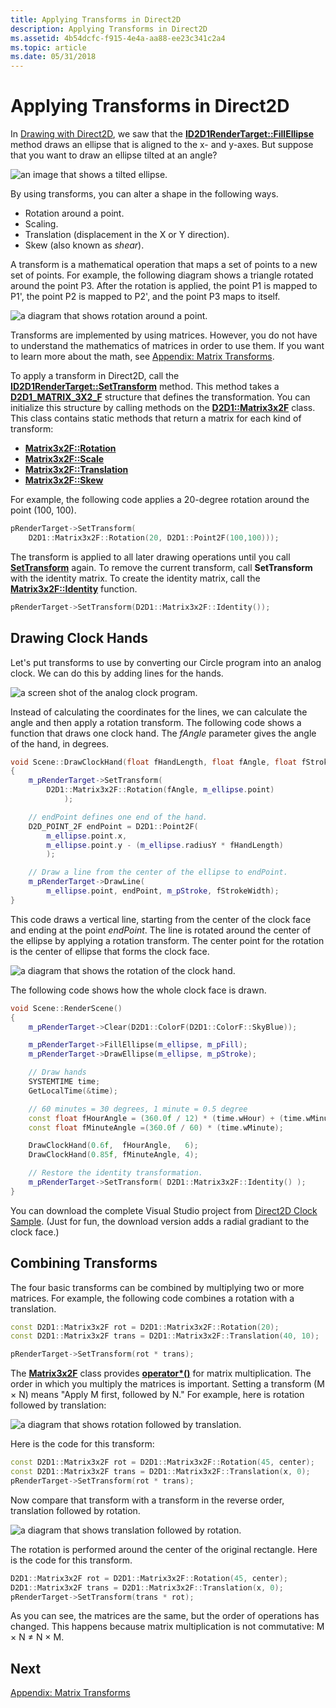 ```yaml
---
title: Applying Transforms in Direct2D
description: Applying Transforms in Direct2D
ms.assetid: 4b54dcfc-f915-4e4a-aa88-ee23c341c2a4
ms.topic: article
ms.date: 05/31/2018
---
```


# Applying Transforms in Direct2D

In [Drawing with Direct2D](drawing-with-direct2d.md), we saw that the [**ID2D1RenderTarget::FillEllipse**](/windows/win32/api/d2d1/nf-d2d1-id2d1rendertarget-fillellipse(constd2d1_ellipse__id2d1brush)) method draws an ellipse that is aligned to the x- and y-axes. But suppose that you want to draw an ellipse tilted at an angle?

![an image that shows a tilted ellipse.](images/graphics16.png)

By using transforms, you can alter a shape in the following ways.

-   Rotation around a point.
-   Scaling.
-   Translation (displacement in the X or Y direction).
-   Skew (also known as *shear*).

A transform is a mathematical operation that maps a set of points to a new set of points. For example, the following diagram shows a triangle rotated around the point P3. After the rotation is applied, the point P1 is mapped to P1', the point P2 is mapped to P2', and the point P3 maps to itself.

![a diagram that shows rotation around a point.](images/graphics17.png)

Transforms are implemented by using matrices. However, you do not have to understand the mathematics of matrices in order to use them. If you want to learn more about the math, see [Appendix: Matrix Transforms](appendix--matrix-transforms.md).

To apply a transform in Direct2D, call the [**ID2D1RenderTarget::SetTransform**](https://docs.microsoft.com/windows/desktop/Direct2D/id2d1rendertarget-settransform) method. This method takes a [**D2D1\_MATRIX\_3X2\_F**](https://docs.microsoft.com/windows/desktop/Direct2D/d2d1-matrix-3x2-f) structure that defines the transformation. You can initialize this structure by calling methods on the [**D2D1::Matrix3x2F**](https://docs.microsoft.com/windows/desktop/api/d2d1helper/nl-d2d1helper-matrix3x2f) class. This class contains static methods that return a matrix for each kind of transform:

-   [**Matrix3x2F::Rotation**](https://docs.microsoft.com/windows/desktop/api/d2d1helper/nf-d2d1helper-matrix3x2f-rotation)
-   [**Matrix3x2F::Scale**](/windows/win32/api/d2d1helper/nf-d2d1helper-matrix3x2f-scale(d2d1_size_f_d2d1_point_2f))
-   [**Matrix3x2F::Translation**](/windows/win32/api/d2d1helper/nf-d2d1helper-matrix3x2f-translation(d2d1_size_f))
-   [**Matrix3x2F::Skew**](https://docs.microsoft.com/windows/desktop/api/d2d1helper/nf-d2d1helper-matrix3x2f-skew)

For example, the following code applies a 20-degree rotation around the point (100, 100).


```C++
pRenderTarget->SetTransform(
    D2D1::Matrix3x2F::Rotation(20, D2D1::Point2F(100,100)));
```

The transform is applied to all later drawing operations until you call [**SetTransform**](https://docs.microsoft.com/windows/desktop/Direct2D/id2d1rendertarget-settransform) again. To remove the current transform, call **SetTransform** with the identity matrix. To create the identity matrix, call the [**Matrix3x2F::Identity**](https://docs.microsoft.com/windows/desktop/api/d2d1helper/nf-d2d1helper-identitymatrix) function.


```C++
pRenderTarget->SetTransform(D2D1::Matrix3x2F::Identity());
```

## Drawing Clock Hands

Let's put transforms to use by converting our Circle program into an analog clock. We can do this by adding lines for the hands.

![a screen shot of the analog clock program.](images/graphics18.png)

Instead of calculating the coordinates for the lines, we can calculate the angle and then apply a rotation transform. The following code shows a function that draws one clock hand. The *fAngle* parameter gives the angle of the hand, in degrees.

```C++
void Scene::DrawClockHand(float fHandLength, float fAngle, float fStrokeWidth)
{
    m_pRenderTarget->SetTransform(
        D2D1::Matrix3x2F::Rotation(fAngle, m_ellipse.point)
            );

    // endPoint defines one end of the hand.
    D2D_POINT_2F endPoint = D2D1::Point2F(
        m_ellipse.point.x,
        m_ellipse.point.y - (m_ellipse.radiusY * fHandLength)
        );

    // Draw a line from the center of the ellipse to endPoint.
    m_pRenderTarget->DrawLine(
        m_ellipse.point, endPoint, m_pStroke, fStrokeWidth);
}
```

This code draws a vertical line, starting from the center of the clock face and ending at the point *endPoint*. The line is rotated around the center of the ellipse by applying a rotation transform. The center point for the rotation is the center of ellipse that forms the clock face.

![a diagram that shows the rotation of the clock hand.](images/graphics19.png)

The following code shows how the whole clock face is drawn.

```C++
void Scene::RenderScene()
{
    m_pRenderTarget->Clear(D2D1::ColorF(D2D1::ColorF::SkyBlue));

    m_pRenderTarget->FillEllipse(m_ellipse, m_pFill);
    m_pRenderTarget->DrawEllipse(m_ellipse, m_pStroke);

    // Draw hands
    SYSTEMTIME time;
    GetLocalTime(&time);

    // 60 minutes = 30 degrees, 1 minute = 0.5 degree
    const float fHourAngle = (360.0f / 12) * (time.wHour) + (time.wMinute * 0.5f);
    const float fMinuteAngle =(360.0f / 60) * (time.wMinute);

    DrawClockHand(0.6f,  fHourAngle,   6);
    DrawClockHand(0.85f, fMinuteAngle, 4);

    // Restore the identity transformation.
    m_pRenderTarget->SetTransform( D2D1::Matrix3x2F::Identity() );
}
```

You can download the complete Visual Studio project from [Direct2D Clock Sample](direct2d-clock-sample.md). (Just for fun, the download version adds a radial gradiant to the clock face.)

## Combining Transforms

The four basic transforms can be combined by multiplying two or more matrices. For example, the following code combines a rotation with a translation.

```C++
const D2D1::Matrix3x2F rot = D2D1::Matrix3x2F::Rotation(20);
const D2D1::Matrix3x2F trans = D2D1::Matrix3x2F::Translation(40, 10);

pRenderTarget->SetTransform(rot * trans);
```

The [**Matrix3x2F**](https://docs.microsoft.com/windows/desktop/api/d2d1helper/nl-d2d1helper-matrix3x2f) class provides [**operator\*()**](https://docs.microsoft.com/windows/desktop/api/d2d1helper/nf-d2d1helper-matrix3x2f-operator-mult) for matrix multiplication. The order in which you multiply the matrices is important. Setting a transform (M × N) means "Apply M first, followed by N." For example, here is rotation followed by translation:

![a diagram that shows rotation followed by translation.](images/graphics20.png)

Here is the code for this transform:

```C++
const D2D1::Matrix3x2F rot = D2D1::Matrix3x2F::Rotation(45, center);
const D2D1::Matrix3x2F trans = D2D1::Matrix3x2F::Translation(x, 0);
pRenderTarget->SetTransform(rot * trans);
```

Now compare that transform with a transform in the reverse order, translation followed by rotation.

![a diagram that shows translation followed by rotation.](images/graphics21.png)

The rotation is performed around the center of the original rectangle. Here is the code for this transform.

```C++
D2D1::Matrix3x2F rot = D2D1::Matrix3x2F::Rotation(45, center);
D2D1::Matrix3x2F trans = D2D1::Matrix3x2F::Translation(x, 0);
pRenderTarget->SetTransform(trans * rot);
```

As you can see, the matrices are the same, but the order of operations has changed. This happens because matrix multiplication is not commutative: M × N ≠ N × M.

## Next

[Appendix: Matrix Transforms](appendix--matrix-transforms.md)